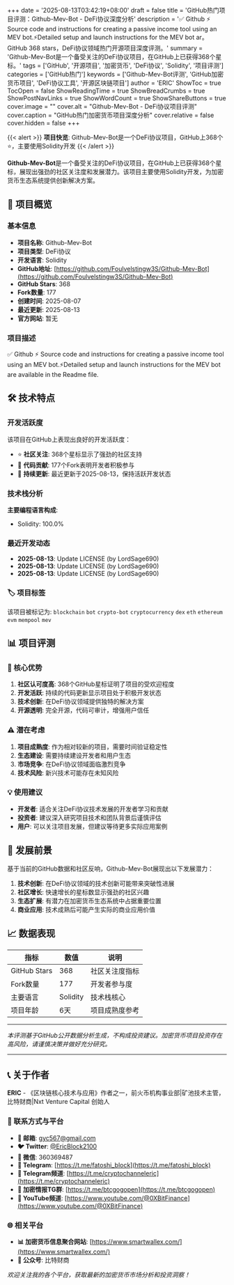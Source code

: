 +++
date = '2025-08-13T03:42:19+08:00'
draft = false
title = 'GitHub热门项目评测：Github-Mev-Bot - DeFi协议深度分析'
description = '✅ Github ⚡ Source code and instructions for creating a passive income tool using an MEV bot.⚡Detailed setup and launch instructions for the MEV bot ar。GitHub 368 stars，DeFi协议领域热门开源项目深度评测。'
summary = 'Github-Mev-Bot是一个备受关注的DeFi协议项目，在GitHub上已获得368个星标。'
tags = ['GitHub', '开源项目', '加密货币', 'DeFi协议', 'Solidity', '项目评测']
categories = ['GitHub热门']
keywords = ['Github-Mev-Bot评测', 'GitHub加密货币项目', 'DeFi协议工具', '开源区块链项目']
author = 'ERIC'
ShowToc = true
TocOpen = false
ShowReadingTime = true
ShowBreadCrumbs = true
ShowPostNavLinks = true
ShowWordCount = true
ShowShareButtons = true
cover.image = ""
cover.alt = "Github-Mev-Bot - DeFi协议项目评测"
cover.caption = "GitHub热门加密货币项目深度分析"
cover.relative = false
cover.hidden = false
+++

{{< alert >}}
**项目快览**: Github-Mev-Bot是一个DeFi协议项目，GitHub上368个⭐，主要使用Solidity开发
{{< /alert >}}

**Github-Mev-Bot**是一个备受关注的DeFi协议项目，在GitHub上已获得368个星标，展现出强劲的社区关注度和发展潜力。该项目主要使用Solidity开发，为加密货币生态系统提供创新解决方案。

## 🎯 项目概览

### 基本信息
- **项目名称**: Github-Mev-Bot
- **项目类型**: DeFi协议
- **开发语言**: Solidity
- **GitHub地址**: [https://github.com/Foulvelstingw3S/Github-Mev-Bot](https://github.com/Foulvelstingw3S/Github-Mev-Bot)
- **GitHub Stars**: 368
- **Fork数量**: 177
- **创建时间**: 2025-08-07
- **最近更新**: 2025-08-13
- **官方网站**: 暂无

### 项目描述
✅ Github ⚡ Source code and instructions for creating a passive income tool using an MEV bot.⚡Detailed setup and launch instructions for the MEV bot are available in the Readme file.

## 🛠️ 技术特点

### 开发活跃度
该项目在GitHub上表现出良好的开发活跃度：
- ⭐ **社区关注**: 368个星标显示了强劲的社区支持
- 🔄 **代码贡献**: 177个Fork表明开发者积极参与
- 📅 **持续更新**: 最近更新于2025-08-13，保持活跃开发状态

### 技术栈分析

**主要编程语言构成**:
- Solidity: 100.0%


### 最近开发动态
- **2025-08-13**: Update LICENSE (by LordSage690)
- **2025-08-13**: Update LICENSE (by LordSage690)
- **2025-08-13**: Update LICENSE (by LordSage690)


### 🏷️ 项目标签
该项目被标记为: `blockchain` `bot` `crypto-bot` `cryptocurrency` `dex` `eth` `ethereum` `evm` `mempool` `mev`


## 📊 项目评测

### 🎯 核心优势
1. **社区认可度高**: 368个GitHub星标证明了项目的受欢迎程度
2. **开发活跃**: 持续的代码更新显示项目处于积极开发状态
3. **技术创新**: 在DeFi协议领域提供独特的解决方案
4. **开源透明**: 完全开源，代码可审计，增强用户信任

### ⚠️ 潜在考虑
1. **项目成熟度**: 作为相对较新的项目，需要时间验证稳定性
2. **生态建设**: 需要持续建设开发者和用户生态
3. **市场竞争**: 在DeFi协议领域面临激烈竞争
4. **技术风险**: 新兴技术可能存在未知风险

### 💡 使用建议
- **开发者**: 适合关注DeFi协议技术发展的开发者学习和贡献
- **投资者**: 建议深入研究项目技术和团队背景后谨慎评估
- **用户**: 可以关注项目发展，但建议等待更多实际应用案例

## 🔮 发展前景

基于当前的GitHub数据和社区反响，Github-Mev-Bot展现出以下发展潜力：

1. **技术创新**: 在DeFi协议领域的技术创新可能带来突破性进展
2. **社区增长**: 快速增长的星标数显示强劲的社区兴趣
3. **生态扩展**: 有潜力在加密货币生态系统中占据重要位置
4. **商业应用**: 技术成熟后可能产生实际的商业应用价值

## 📈 数据表现

| 指标 | 数值 | 说明 |
|------|------|------|
| GitHub Stars | 368 | 社区关注度指标 |
| Fork数量 | 177 | 开发者参与度 |
| 主要语言 | Solidity | 技术栈核心 |
| 项目年龄 | 6天 | 项目成熟度参考 |

---

*本评测基于GitHub公开数据分析生成，不构成投资建议。加密货币项目投资存在高风险，请谨慎决策并做好充分研究。*

---

## 📞 关于作者

**ERIC** - 《区块链核心技术与应用》作者之一，前火币机构事业部|矿池技术主管，比特财商|Nxt Venture Capital 创始人

### 🔗 联系方式与平台

- **📧 邮箱**: [gyc567@gmail.com](mailto:gyc567@gmail.com)
- **🐦 Twitter**: [@EricBlock2100](https://twitter.com/EricBlock2100)
- **💬 微信**: 360369487
- **📱 Telegram**: [https://t.me/fatoshi_block](https://t.me/fatoshi_block)
- **📢 Telegram频道**: [https://t.me/cryptochanneleric](https://t.me/cryptochanneleric)
- **👥 加密情报TG群**: [https://t.me/btcgogopen](https://t.me/btcgogopen)
- **🎥 YouTube频道**: [https://www.youtube.com/@0XBitFinance](https://www.youtube.com/@0XBitFinance)

### 🌐 相关平台

- **📊 加密货币信息聚合网站**: [https://www.smartwallex.com/](https://www.smartwallex.com/)
- **📖 公众号**: 比特财商

*欢迎关注我的各个平台，获取最新的加密货币市场分析和投资洞察！*
